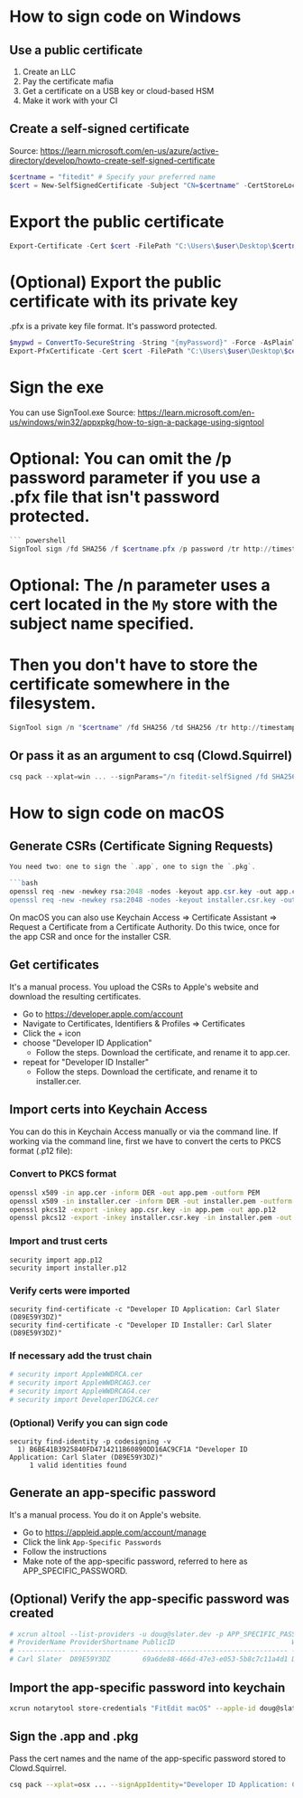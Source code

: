 # How to sign code on Windows

## Use a public certificate

1. Create an LLC
2. Pay the certificate mafia
3. Get a certificate on a USB key or cloud-based HSM
4. Make it work with your CI

## Create a self-signed certificate
Source: https://learn.microsoft.com/en-us/azure/active-directory/develop/howto-create-self-signed-certificate
```powershell
$certname = "fitedit" # Specify your preferred name
$cert = New-SelfSignedCertificate -Subject "CN=$certname" -CertStoreLocation "Cert:\CurrentUser\My" -KeyExportPolicy Exportable -KeySpec Signature -KeyLength 2048 -KeyAlgorithm RSA -HashAlgorithm SHA256
```

# Export the public certificate
```powershell
Export-Certificate -Cert $cert -FilePath "C:\Users\$user\Desktop\$certname.cer" # Specify your preferred location
```

# (Optional) Export the public certificate with its private key
.pfx is a private key file format. It's password protected.
```powershell
$mypwd = ConvertTo-SecureString -String "{myPassword}" -Force -AsPlainText  ## Replace {myPassword}
Export-PfxCertificate -Cert $cert -FilePath "C:\Users\$user\Desktop\$certname.pfx" -Password $mypwd # Specify your preferred location
```

# Sign the exe
You can use SignTool.exe
Source: https://learn.microsoft.com/en-us/windows/win32/appxpkg/how-to-sign-a-package-using-signtool
# Optional: You can omit the /p password parameter if you use a .pfx file that isn't password protected.
```powershell
``` powershell
SignTool sign /fd SHA256 /f $certname.pfx /p password /tr http://timestamp.digicert.com FitEdit.exe
```
# Optional: The /n parameter uses a cert located in the `My` store with the subject name specified. 
#           Then you don't have to store the certificate somewhere in the filesystem.
```powershell
SignTool sign /n "$certname" /fd SHA256 /td SHA256 /tr http://timestamp.digicert.com FitEdit.exe
```

## Or pass it as an argument to csq (Clowd.Squirrel)
```powershell
csq pack --xplat=win ... --signParams="/n fitedit-selfSigned /fd SHA256 /td SHA256 /tr http://timestamp.digicert.com"
```

# How to sign code on macOS

## Generate CSRs (Certificate Signing Requests)
```powershell
You need two: one to sign the `.app`, one to sign the `.pkg`.

```bash
openssl req -new -newkey rsa:2048 -nodes -keyout app.csr.key -out app.csr -subj "/C=US/ST=TN/L=Knoxville/O=FitEdit/OU=FitEdit Support/CN=fitedit.io
openssl req -new -newkey rsa:2048 -nodes -keyout installer.csr.key -out installer.csr -subj "/C=US/ST=TN/L=Knoxville/O=FitEdit/OU=FitEdit Support/CN=fitedit.io
```

On macOS you can also use Keychain Access => Certificate Assistant => Request a Certificate from a Certificate Authority.
Do this twice, once for the app CSR and once for the installer CSR.

## Get certificates
It's a manual process. You upload the CSRs to Apple's website and download the resulting certificates.
- Go to https://developer.apple.com/account 
- Navigate to Certificates, Identifiers & Profiles => Certificates
- Click the + icon
- choose "Developer ID Application"
  - Follow the steps. Download the certificate, and rename it to app.cer.
- repeat for "Developer ID Installer"
  - Follow the steps. Download the certificate, and rename it to installer.cer.

## Import certs into Keychain Access
You can do this in Keychain Access manually or via the command line.
If working via the command line, first we have to convert the certs to PKCS format (.p12 file):

### Convert to PKCS format
```bash
openssl x509 -in app.cer -inform DER -out app.pem -outform PEM
openssl x509 -in installer.cer -inform DER -out installer.pem -outform PEM
openssl pkcs12 -export -inkey app.csr.key -in app.pem -out app.p12
openssl pkcs12 -export -inkey installer.csr.key -in installer.pem -out installer.p12
```

### Import and trust certs
```
security import app.p12
security import installer.p12
```

### Verify certs were imported
```
security find-certificate -c "Developer ID Application: Carl Slater (D89E59Y3DZ)"
security find-certificate -c "Developer ID Installer: Carl Slater (D89E59Y3DZ)"
```

### If necessary add the trust chain
```bash
# security import AppleWWDRCA.cer
# security import AppleWWDRCAG3.cer
# security import AppleWWDRCAG4.cer
# security import DeveloperIDG2CA.cer
```

### (Optional) Verify you can sign code
```
security find-identity -p codesigning -v
  1) B6BE41B3925840FD4714211B60890DD16AC9CF1A "Developer ID Application: Carl Slater (D89E59Y3DZ)"
     1 valid identities found
```

## Generate an app-specific password
It's a manual process. You do it on Apple's website.
- Go to https://appleid.apple.com/account/manage
- Click the link `App-Specific Passwords`
- Follow the instructions
- Make note of the app-specific password, referred to here as APP_SPECIFIC_PASSWORD.
 
## (Optional) Verify the app-specific password was created
```bash
# xcrun altool --list-providers -u doug@slater.dev -p APP_SPECIFIC_PASSWORD
# ProviderName ProviderShortname PublicID                             WWDRTeamID
# ------------ ----------------- ------------------------------------ ----------
# Carl Slater  D89E59Y3DZ        69a6de88-466d-47e3-e053-5b8c7c11a4d1 D89E59Y3DZ
```

## Import the app-specific password into keychain
```bash
xcrun notarytool store-credentials "FitEdit macOS" --apple-id doug@slater.dev --password APP_SPECIFIC_PASSWORD --team-id D89E59Y3DZ
```

## Sign the .app and .pkg
Pass the cert names and the name of the app-specific password stored to Clowd.Squirrel.

```bash
csq pack --xplat=osx ... --signAppIdentity="Developer ID Application: Carl Slater (D89E59Y3DZ)" --signInstallIdentity="Developer ID Installer: Carl Slater (D89E59Y3DZ)" --notaryProfile="FitEdit macOS"
```

